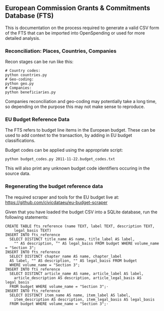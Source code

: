 ## European Commission Grants & Commitments Database (FTS)

This is documentation on the process required to generate a valid CSV form of
the FTS that can be imported into OpenSpending or used for more detailed
analysis.

### Reconciliation: Places, Countries, Companies

Recon stages can be run like this:

    # Country codes:
    python countries.py
    # Geo-coding:
    python geo.py
    # Companies:
    python beneficiaries.py

Companies reconciliation and geo-coding may potentially take a long time, so
depending on the purpose this may not make sense to reproduce.

### EU Budget Reference Data

The FTS refers to budget line items in the European budget. These can be used
to add context to the transaction, by adding in EU budget classifications.

Budget codes can be applied using the appropriate script:

    python budget_codes.py 2011-11-22.budget_codes.txt

This will also print any unknown budget code identifiers occuring in the source
data.

### Regenerating the budget reference data

The required scraper and tools for the EU budget live at: https://github.com/civicdataeu/eu-budget-scraper

Given that you have loaded the budget CSV into a SQLite database, run the
following statements:

    CREATE TABLE fts_reference (name TEXT, label TEXT, description TEXT,
        legal_basis TEXT)
    INSERT INTO fts_reference
      SELECT DISTINCT title_name AS name, title_label AS label,
        "" AS description, "" AS legal_baiss FROM budget WHERE volume_name = "Section 3";
    INSERT INTO fts_reference
      SELECT DISTINCT chapter_name AS name, chapter_label
      AS label, "" AS description, "" AS legal_baiss FROM budget
      WHERE volume_name = "Section 3";
    INSERT INTO fts_reference
      SELECT DISTINCT article_name AS name, article_label AS label,
        article_description AS description, article_legal_basis AS legal_basis
      FROM budget WHERE volume_name = "Section 3";·
    INSERT INTO fts_reference
      SELECT DISTINCT item_name AS name, item_label AS label,
        item_description AS description, item_legal_basis AS legal_basis
      FROM budget WHERE volume_name = "Section 3";·
